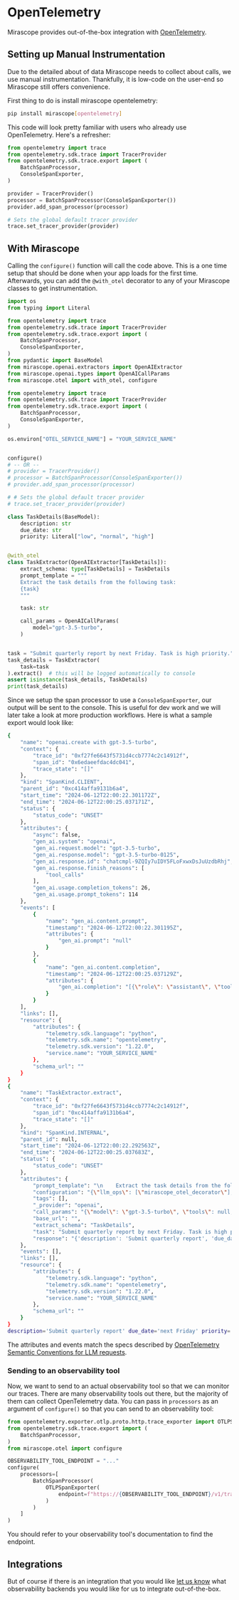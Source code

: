 # OpenTelemetry

Mirascope provides out-of-the-box integration with [OpenTelemetry](https://opentelemetry.io/docs/what-is-opentelemetry/).

## Setting up Manual Instrumentation

Due to the detailed about of data Mirascope needs to collect about calls, we use manual instrumentation. Thankfully, it is low-code on the user-end so Mirascope still offers convenience.

First thing to do is install mirascope opentelemetry:

```bash
pip install mirascope[opentelemetry]
```

This code will look pretty familiar with users who already use OpenTelemetry. Here's a refresher:

```python
from opentelemetry import trace
from opentelemetry.sdk.trace import TracerProvider
from opentelemetry.sdk.trace.export import (
    BatchSpanProcessor,
    ConsoleSpanExporter,
)

provider = TracerProvider()
processor = BatchSpanProcessor(ConsoleSpanExporter())
provider.add_span_processor(processor)

# Sets the global default tracer provider
trace.set_tracer_provider(provider)
```

## With Mirascope

Calling the `configure()` function will call the code above. This is a one time setup that should be done when your app loads for the first time. Afterwards, you can add the `@with_otel` decorator to any of your Mirascope classes to get instrumentation.

```python
import os
from typing import Literal

from opentelemetry import trace
from opentelemetry.sdk.trace import TracerProvider
from opentelemetry.sdk.trace.export import (
    BatchSpanProcessor,
    ConsoleSpanExporter,
)
from pydantic import BaseModel
from mirascope.openai.extractors import OpenAIExtractor
from mirascope.openai.types import OpenAICallParams
from mirascope.otel import with_otel, configure

from opentelemetry import trace
from opentelemetry.sdk.trace import TracerProvider
from opentelemetry.sdk.trace.export import (
    BatchSpanProcessor,
    ConsoleSpanExporter,
)

os.environ["OTEL_SERVICE_NAME"] = "YOUR_SERVICE_NAME"


configure()
# -- OR --
# provider = TracerProvider()
# processor = BatchSpanProcessor(ConsoleSpanExporter())
# provider.add_span_processor(processor)

# # Sets the global default tracer provider
# trace.set_tracer_provider(provider)

class TaskDetails(BaseModel):
    description: str
    due_date: str
    priority: Literal["low", "normal", "high"]


@with_otel
class TaskExtractor(OpenAIExtractor[TaskDetails]):
    extract_schema: type[TaskDetails] = TaskDetails
    prompt_template = """
    Extract the task details from the following task:
    {task}
    """

    task: str

    call_params = OpenAICallParams(
        model="gpt-3.5-turbo",
    )


task = "Submit quarterly report by next Friday. Task is high priority."
task_details = TaskExtractor(
    task=task
).extract()  # this will be logged automatically to console
assert isinstance(task_details, TaskDetails)
print(task_details)
```

Since we setup the span processor to use a `ConsoleSpanExporter`, our output will be sent to the console. This is useful for dev work and we will later take a look at more production workflows. Here is what a sample export would look like:

```bash
{
    "name": "openai.create with gpt-3.5-turbo",
    "context": {
        "trace_id": "0xf27fe6643f5731d4ccb7774c2c14912f",
        "span_id": "0x6edaeefdac4dc041",
        "trace_state": "[]"
    },
    "kind": "SpanKind.CLIENT",
    "parent_id": "0xc414affa9131b6a4",
    "start_time": "2024-06-12T22:00:22.301172Z",
    "end_time": "2024-06-12T22:00:25.037171Z",
    "status": {
        "status_code": "UNSET"
    },
    "attributes": {
        "async": false,
        "gen_ai.system": "openai",
        "gen_ai.request.model": "gpt-3.5-turbo",
        "gen_ai.response.model": "gpt-3.5-turbo-0125",
        "gen_ai.response.id": "chatcmpl-9ZQIy7uIDY5FLoFxwxDsJuUzdbRhj",
        "gen_ai.response.finish_reasons": [
            "tool_calls"
        ],
        "gen_ai.usage.completion_tokens": 26,
        "gen_ai.usage.prompt_tokens": 114
    },
    "events": [
        {
            "name": "gen_ai.content.prompt",
            "timestamp": "2024-06-12T22:00:22.301195Z",
            "attributes": {
                "gen_ai.prompt": "null"
            }
        },
        {
            "name": "gen_ai.content.completion",
            "timestamp": "2024-06-12T22:00:25.037129Z",
            "attributes": {
                "gen_ai.completion": "[{\"role\": \"assistant\", \"tool_calls\": [{\"function\": {\"arguments\": \"{\\\"description\\\":\\\"Submit quarterly report\\\",\\\"due_date\\\":\\\"next Friday\\\",\\\"priority\\\":\\\"high\\\"}\", \"name\": \"TaskDetails\"}}]}]"
            }
        }
    ],
    "links": [],
    "resource": {
        "attributes": {
            "telemetry.sdk.language": "python",
            "telemetry.sdk.name": "opentelemetry",
            "telemetry.sdk.version": "1.22.0",
            "service.name": "YOUR_SERVICE_NAME"
        },
        "schema_url": ""
    }
}
{
    "name": "TaskExtractor.extract",
    "context": {
        "trace_id": "0xf27fe6643f5731d4ccb7774c2c14912f",
        "span_id": "0xc414affa9131b6a4",
        "trace_state": "[]"
    },
    "kind": "SpanKind.INTERNAL",
    "parent_id": null,
    "start_time": "2024-06-12T22:00:22.292563Z",
    "end_time": "2024-06-12T22:00:25.037683Z",
    "status": {
        "status_code": "UNSET"
    },
    "attributes": {
        "prompt_template": "\n    Extract the task details from the following task:\n    {task}\n    ",
        "configuration": "{\"llm_ops\": [\"mirascope_otel_decorator\"], \"client_wrappers\": []}",
        "tags": [],
        "_provider": "openai",
        "call_params": "{\"model\": \"gpt-3.5-turbo\", \"tools\": null, \"frequency_penalty\": null, \"logit_bias\": null, \"logprobs\": null, \"max_tokens\": null, \"n\": null, \"presence_penalty\": null, \"response_format\": null, \"seed\": null, \"stop\": null, \"temperature\": null, \"tool_choice\": null, \"top_logprobs\": null, \"top_p\": null, \"user\": null, \"extra_headers\": null, \"extra_query\": null, \"extra_body\": null, \"timeout\": null}",
        "base_url": "",
        "extract_schema": "TaskDetails",
        "task": "Submit quarterly report by next Friday. Task is high priority.",
        "response": "{'description': 'Submit quarterly report', 'due_date': 'next Friday', 'priority': 'high'}"
    },
    "events": [],
    "links": [],
    "resource": {
        "attributes": {
            "telemetry.sdk.language": "python",
            "telemetry.sdk.name": "opentelemetry",
            "telemetry.sdk.version": "1.22.0",
            "service.name": "YOUR_SERVICE_NAME"
        },
        "schema_url": ""
    }
}
description='Submit quarterly report' due_date='next Friday' priority='high'
```

The attributes and events match the specs described by [OpenTelemetry Semantic Conventions for LLM requests](https://opentelemetry.io/docs/specs/semconv/gen-ai/llm-spans/).

### Sending to an observability tool

Now, we want to send to an actual observability tool so that we can monitor our traces. There are many observability tools out there, but the majority of them can collect OpenTelemetry data. You can pass in `processors` as an argument of `configure()` so that you can send to an observability tool:

```python
from opentelemetry.exporter.otlp.proto.http.trace_exporter import OTLPSpanExporter
from opentelemetry.sdk.trace.export import (
    BatchSpanProcessor,
)
from mirascope.otel import configure

OBSERVABILITY_TOOL_ENDPOINT = "..."
configure(
    processors=[
        BatchSpanProcessor(
            OTLPSpanExporter(
                endpoint=f"https://{OBSERVABILITY_TOOL_ENDPOINT}/v1/traces",
            )
        )
    ]
)
```

You should refer to your observability tool's documentation to find the endpoint.

## Integrations

But of course if there is an integration that you would like [let us know](https://github.com/Mirascope/mirascope/issues) what observability backends you would like for us to integrate out-of-the-box.
